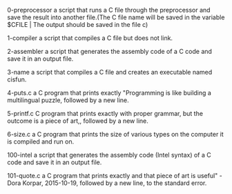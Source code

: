 0-preprocessor  a script that runs a C file through the preprocessor and save the result into another file.(The C file name will be saved in the variable $CFILE | The output should be saved in the file c)

1-compiler a script that compiles a C file but does not link.

2-assembler a script that generates the assembly code of a C code and save it in an output file.

3-name  a script that compiles a C file and creates an executable named cisfun.

4-puts.c a C program that prints exactly "Programming is like building a multilingual puzzle, followed by a new line.

5-printf.c C program that prints exactly with proper grammar, but the outcome is a piece of art,, followed by a new line.

6-size.c a C program that prints the size of various types on the computer it is compiled and run on.

100-intel a script that generates the assembly code (Intel syntax) of a C code and save it in an output file.

101-quote.c a C program that prints exactly and that piece of art is useful" - Dora Korpar, 2015-10-19, followed by a new line, to the standard error.
